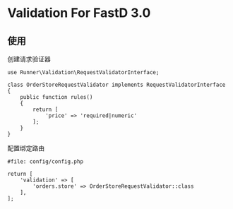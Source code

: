 # Validation For FastD 3.0

## 使用

创建请求验证器
```
use Runner\Validation\RequestValidatorInterface;

class OrderStoreRequestValidator implements RequestValidatorInterface
{
    public function rules()
    {
        return [
            'price' => 'required|numeric'
        ];
    }
}
```

配置绑定路由
```
#file: config/config.php

return [
    'validation' => [
        'orders.store' => OrderStoreRequestValidator::class
    ],
];

```